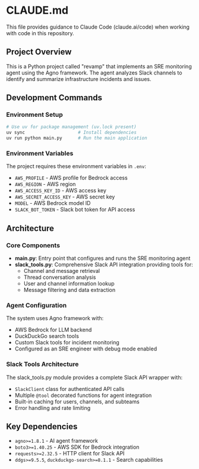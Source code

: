 # CLAUDE.md

This file provides guidance to Claude Code (claude.ai/code) when working with code in this repository.

## Project Overview

This is a Python project called "revamp" that implements an SRE monitoring agent using the Agno framework. The agent analyzes Slack channels to identify and summarize infrastructure incidents and issues.

## Development Commands

### Environment Setup
```bash
# Use uv for package management (uv.lock present)
uv sync                    # Install dependencies
uv run python main.py      # Run the main application
```

### Environment Variables
The project requires these environment variables in `.env`:
- `AWS_PROFILE` - AWS profile for Bedrock access
- `AWS_REGION` - AWS region
- `AWS_ACCESS_KEY_ID` - AWS access key
- `AWS_SECRET_ACCESS_KEY` - AWS secret key
- `MODEL` - AWS Bedrock model ID
- `SLACK_BOT_TOKEN` - Slack bot token for API access

## Architecture

### Core Components

- **main.py**: Entry point that configures and runs the SRE monitoring agent
- **slack_tools.py**: Comprehensive Slack API integration providing tools for:
  - Channel and message retrieval
  - Thread conversation analysis
  - User and channel information lookup
  - Message filtering and data extraction

### Agent Configuration
The system uses Agno framework with:
- AWS Bedrock for LLM backend
- DuckDuckGo search tools
- Custom Slack tools for incident monitoring
- Configured as an SRE engineer with debug mode enabled

### Slack Tools Architecture
The slack_tools.py module provides a complete Slack API wrapper with:
- `SlackClient` class for authenticated API calls
- Multiple `@tool` decorated functions for agent integration
- Built-in caching for users, channels, and subteams
- Error handling and rate limiting

## Key Dependencies

- `agno>=1.8.1` - AI agent framework
- `boto3>=1.40.25` - AWS SDK for Bedrock integration
- `requests>=2.32.5` - HTTP client for Slack API
- `ddgs>=9.5.5`, `duckduckgo-search>=8.1.1` - Search capabilities